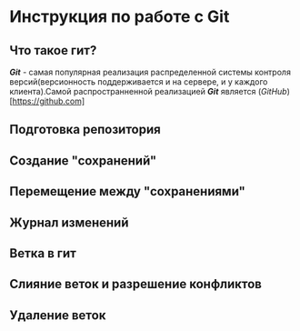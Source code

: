 # Инструкция по работе с Git 

## Что такое гит?
***Git*** - самая популярная реализация распределенной системы контроля версий(версионность поддерживается и на сервере, и у каждого клиента).Самой распространненной реализацией ***Git*** является (*GitHub*)[https://github.com]   
## Подготовка репозитория

## Создание "сохранений"

## Перемещение между "сохранениями"

## Журнал изменений

## Ветка в гит

## Слияние веток и разрешение конфликтов

## Удаление веток
